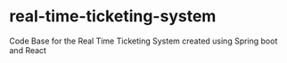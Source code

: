 # real-time-ticketing-system
Code Base for the Real Time Ticketing System created using Spring boot and React
